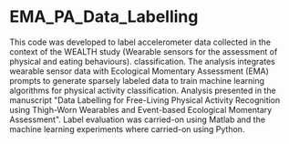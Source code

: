 # EMA_PA_Data_Labelling

This code was developed to label accelerometer data collected in the context of the WEALTH  study (Wearable sensors for the assessment of physical and eating behaviours). 
classification. The analysis integrates wearable sensor data with Ecological Momentary Assessment (EMA) prompts to generate sparsely labeled data to train machine learning algorithms for physical activity classification. Analysis presented in the manuscript "Data Labelling for Free-Living Physical Activity Recognition using Thigh-Worn Wearables and Event-based Ecological Momentary Assessment".
Label evaluation was carried-on using Matlab and the machine learning experiments where carried-on using Python. 
